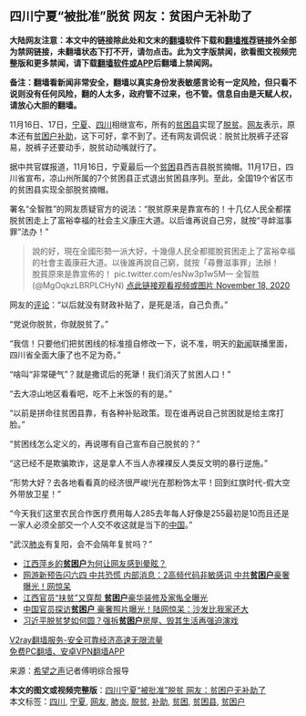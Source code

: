  <h2>四川宁夏“被批准”脱贫 网友：贫困户无补助了</h2> <p class="notice"><b>大陆网友注意：本文中的链接除此处和文末的<a href="https://github.com/bannedbook/fanqiang" >翻墙</a>软件下载和<a href="https://github.com/killgcd/justmysocks/blob/master/README.md">翻墙推荐</a>链接外全部为禁网链接，未翻墙状态下打不开，请勿点击。此为文字版禁闻，欲看图文视频完整版和更多禁闻，请下载<a href="https://github.com/bannedbook/fanqiang">翻墙软件或APP</a>后翻墙上禁闻网。</p><p>备注：翻墙看新闻非常安全，翻墙以真实身份发表敏感言论有一定风险，但只看不说则没有任何风险，翻的人太多，政府管不过来，也不管。信息自由是天赋人权，请放心大胆的翻墙。</b></p>  <div class="entry"> <p id="conimg"></p> <p>11月16日、17日，<a href="https://www.bannedbook.org/bnews/tag/%e5%ae%81%e5%a4%8f/" class="st_tag internal_tag" rel="tag" title="标签 宁夏 下的日志">宁夏</a>、<a href="https://www.bannedbook.org/bnews/tag/%e5%9b%9b%e5%b7%9d/" class="st_tag internal_tag" rel="tag" title="标签 四川 下的日志">四川</a>相继宣布，所有的<a href="https://www.bannedbook.org/bnews/tag/%E8%B4%AB%E5%9B%B0%E5%8E%BF/" class="st_tag internal_tag" rel="tag" title="标签 贫困县 下的日志">贫困县</a>实现了<a href="https://www.bannedbook.org/bnews/tag/%E8%84%B1%E8%B4%AB/" class="st_tag internal_tag" rel="tag" title="标签 脱贫 下的日志">脱贫</a>。<a href="https://www.bannedbook.org/bnews/tag/%e7%bd%91%e5%8f%8b/" class="st_tag internal_tag" rel="tag" title="标签 网友 下的日志">网友</a>表示，原本还有<a href="https://www.bannedbook.org/bnews/tag/%E8%B4%AB%E5%9B%B0%E6%88%B7/" class="st_tag internal_tag" rel="tag" title="标签 贫困户 下的日志">贫困户</a><a href="https://www.bannedbook.org/bnews/tag/%E8%A1%A5%E5%8A%A9/" class="st_tag internal_tag" rel="tag" title="标签 补助 下的日志">补助</a>，这下可好，拿不到了。还有网友调侃说：脱贫比脱裤子还容易，脱裤子还要动手，脱贫动动嘴就行了。</p> <p>据中共官媒报道，11月16日，宁夏最后一个<a href="https://www.bannedbook.org/bnews/tag/%E8%B4%AB%E5%9B%B0/" class="st_tag internal_tag" rel="tag" title="标签 贫困 下的日志">贫困</a>县西吉县脱贫摘帽。11月17日，四川省宣布，凉山州所属的7个贫困县正式退出贫困县序列。至此，全国19个省区市的贫困县实现全部脱贫摘帽。</p> <p>署名“全智胜”的网友质疑官方的说法：“脱贫原来是靠宣布的！十几亿人民全都摆脱贫困走上了富裕幸福的社会主义康庄大道。以后谁再说自己穷，就按“寻衅滋事罪”法办！”</p> <blockquote><p>說的好，現在全國形勢一派大好，十幾億人民全都擺脫貧困走上了富裕幸福的社會主義康莊大道。以後誰再說自己窮，就按「尋釁滋事罪」法辦！<br />脫貧原來是靠宣佈的！ pic.twitter.com/esNw3p1w5M— 全智胜 (@MgOqkzLBRPLCHyN) <a href="https://twitter.com/MgOqkzLBRPLCHyN/status/1328993504593252352?ref_src=twsrc%5Etfw">点此链接观看视频或图片 November 18, 2020</a></p> </blockquote> <p>网友的<span class='wp_keywordlink_affiliate'><a href="https://www.bannedbook.org/bnews/comments/" title="新闻评论" target="_blank">评论</a></span>：“以后就没有财政补贴了，是死是活，自己负责。”</p> <p>“党说你脱贫，你就脱贫了。”</p> <p>“我信！只要他们把贫困线的标准擅自修改一下，说不准，明天的<span class='wp_keywordlink_affiliate'><a href="https://www.bannedbook.org/" title="新闻">新闻</a></span>联播里面，四川省全面大康了也不足为奇。”</p> <p>“啥叫“非常硬气”？就是撒谎后的死犟！我们消灭了贫困人口！”</p> <p>“去大凉山地区看看吧，吃不上米饭的有的是。”</p>  <p>“以前是拼命往贫困县靠，有各种补贴政策。现在谁再说自己贫困就是给主席打脸。”</p> <p>“贫困线怎么定义的，再说哪有自己宣布自己脱贫的？”</p> <p>“这已经不是欺骗欺诈，这是拿人不当人赤裸裸反人类反文明的暴行逆施。”</p> <p>“形势大好？去各地看看真的经济很严峻!光在那粉饰太平！回到红旗时代-假大空外带放卫星！”</p> <p>“今天我们这里农民合作医疗费用每人285去年每人好像是255最初是10而且还是一家人必须全部交一个人交不收这就是当下的<span class='wp_keywordlink_affiliate'><a href="https://www.bannedbook.org/" title="中国" target="_blank">中国</a></span>。”</p>  <p>“武汉<a href="https://www.bannedbook.org/bnews/tag/%e8%82%ba%e7%82%8e/" class="st_tag internal_tag" rel="tag" title="标签 肺炎 下的日志">肺炎</a>有复阳，会不会隔年复贫吗？”</p> <ul class='op-related-articles' title='相关阅读'> <li><a href='https://www.bannedbook.org/bnews/ssgc/20200826/1385889.html' target='_blank'>江西萍乡的<b>贫困户</b>为何让网友感到晕眩？</a></li> <li><a href='https://www.bannedbook.org/bnews/topimagenews/20200823/1384619.html' target='_blank'>网游新预告闪六四 中共恐慌 内部消息：2高频代码非敏感词 中共<b>贫困户</b>豪奢曝光！网惊呆</a></li> <li><a href='https://www.bannedbook.org/bnews/comments/20200823/1384423.html' target='_blank'>江西官员“扶贫”又穿帮 <b>贫困户</b>豪华装修及家俬全曝光</a></li> <li><a href='https://www.bannedbook.org/bnews/cbnews/20200823/1384362.html' target='_blank'>中国官员探访<b>贫困户</b> 豪奢照片曝光！陆网惊呆：沙发比我家还大</a></li> <li><a href='https://www.bannedbook.org/bnews/headline/20200731/1372532.html' target='_blank'>习近平脱贫梦如何圆？强拆<b>贫困户</b>房屋、毁其生活再强迫演戏</a></li> </ul> <p class="texttj"> <a href="https://www.bannedbook.org/forum23/topic22702.html" target="_blank">V2ray翻墙服务-安全可靠经济高速无限流量</a><br/> <a href="https://github.com/bannedbook/fanqiang/wiki/%E7%A6%81%E9%97%BB%E7%BD%91%E5%AE%89%E5%8D%93%E7%BF%BB%E5%A2%99%E6%96%B0%E9%97%BBAPP" target="_blank">免费PC翻墙、安卓VPN翻墙APP</a></p><p> 来源：<span class='wp_keywordlink_affiliate'><a href="https://www.soundofhope.org" title="希望之声" target="_blank">希望之声</a></span>记者傅明综合报导 </p><a name='sharetosocial'></a>       <div><b>本文的图文或视频完整版</b>：<a href='https://www.bannedbook.org/bnews/cbnews/20201120/1433815.html'>四川宁夏“被批准”脱贫 网友：贫困户无补助了</a></div>  </div><!--END ENTRY--> <div class="postfooter"> <div>本文标签：<a href="https://www.bannedbook.org/bnews/tag/%e5%9b%9b%e5%b7%9d/" rel="tag">四川</a>, <a href="https://www.bannedbook.org/bnews/tag/%e5%ae%81%e5%a4%8f/" rel="tag">宁夏</a>, <a href="https://www.bannedbook.org/bnews/tag/%e7%bd%91%e5%8f%8b/" rel="tag">网友</a>, <a href="https://www.bannedbook.org/bnews/tag/%e8%82%ba%e7%82%8e/" rel="tag">肺炎</a>, <a href="https://www.bannedbook.org/bnews/tag/%E8%84%B1%E8%B4%AB/" rel="tag">脱贫</a>, <a href="https://www.bannedbook.org/bnews/tag/%E8%A1%A5%E5%8A%A9/" rel="tag">补助</a>, <a href="https://www.bannedbook.org/bnews/tag/%E8%B4%AB%E5%9B%B0/" rel="tag">贫困</a>, <a href="https://www.bannedbook.org/bnews/tag/%E8%B4%AB%E5%9B%B0%E5%8E%BF/" rel="tag">贫困县</a>, <a href="https://www.bannedbook.org/bnews/tag/%E8%B4%AB%E5%9B%B0%E6%88%B7/" rel="tag">贫困户</a></div>  </div><!--END POSTFOOTER--> 
